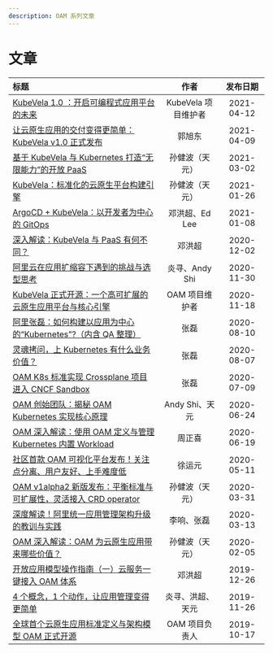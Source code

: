 ```yaml
---
description: OAM 系列文章
---
```


# 文章

| 标题 | 作者 | 发布日期 |
| :--- | :---: | :---: |
| [KubeVela 1.0 ：开启可编程式应用平台的未来](https://mp.weixin.qq.com/s/MHOsy8fRm92KdtXiZ2rpMw) | KubeVela 项目维护者 | 2021-04-12 |
| [让云原生应用的交付变得更简单：KubeVela v1.0 正式发布](https://mp.weixin.qq.com/s/mXUWBtWmsvX8bsnSoo90Mg) | 郭旭东 | 2021-04-09 |
| [基于 KubeVela 与 Kubernetes 打造“无限能力”的开放 PaaS](https://mp.weixin.qq.com/s/frkBEwZSpNQstkwC6a4SUg) | 孙健波（天元） | 2021-03-02 |
| [KubeVela：标准化的云原生平台构建引擎](https://mp.weixin.qq.com/s/68G4zlNgDSbUdZEVl-vkww) | 孙健波（天元） | 2021-01-26 |
| [ArgoCD + KubeVela：以开发者为中心的 GitOps](https://mp.weixin.qq.com/s/_9wRzZnLFrWVS6ghSJGmrg) | 邓洪超、Ed Lee | 2021-01-08 |
| [深入解读：KubeVela 与 PaaS 有何不同？](https://mp.weixin.qq.com/s/Ej_cXFgdhiWpMyjqHswauQ) | 邓洪超 | 2020-12-02 |
| [阿里云在应用扩缩容下遇到的挑战与选型思考](https://mp.weixin.qq.com/s/S2vCI9ydp3vM26YRAwRVhw) | 炎寻、Andy Shi | 2020-11-30 |
| [KubeVela 正式开源：一个高可扩展的云原生应用平台与核心引擎](https://mp.weixin.qq.com/s/LauydAy1ngcDuZ3lhqrL6Q) | OAM 项目维护者 | 2020-11-18 |
| [阿里张磊：如何构建以应用为中心的“Kubernetes”?（内含 QA 整理）](https://mp.weixin.qq.com/s?__biz=MzUzNzYxNjAzMg==&mid=2247492747&idx=1&sn=9b6bd4a64369cb0d8a80e78084d1fe33&chksm=fae6ef44cd91665279ce4626108be866949618db7795e146cf2a287629061db574db76085eb8&scene=178&cur_album_id=1416643008195608577#rd) | 张磊 | 2020-08-10 |
| [灵魂拷问，上 Kubernetes 有什么业务价值？](https://mp.weixin.qq.com/s?__biz=MzUzNzYxNjAzMg==&mid=2247492713&idx=1&sn=63d26542a935a6b3d1cfd7a72f71425b&chksm=fae6efa6cd9166b0c66e73ad47be04d029d40066b7697f2f4c7cd7a53d08ba6e019419166bb8&scene=178&cur_album_id=1416643008195608577#rd) | 张磊 | 2020-08-07 |
| [OAM K8s 标准实现 Crossplane 项目进入 CNCF Sandbox](https://mp.weixin.qq.com/s?__biz=MzUzNzYxNjAzMg==&mid=2247491854&idx=1&sn=b708f15cbd9cd8eeb5ffe26f00c3fb39&chksm=fae6eac1cd9163d7434a6b4daacada3c875a0a55be3965961768a93e5a488ab6c8b9453659b0&scene=178&cur_album_id=1416643008195608577#rd) | 张磊 | 2020-07-09 |
| [OAM 创始团队：揭秘 OAM Kubernetes 实现核心原理](https://mp.weixin.qq.com/s?__biz=MzUzNzYxNjAzMg==&mid=2247491572&idx=1&sn=975106365ca1be5508d7ccbc3d91ca4e&chksm=fae5143bcd929d2d9d3f66438636107539c94eb9e57a62ae4b34e8dcdf05474aa1fcdb41714f&scene=178&cur_album_id=1416643008195608577#rd) | Andy Shi、天元 | 2020-06-24 |
| [OAM 深入解读：使用 OAM 定义与管理 Kubernetes 内置 Workload](https://mp.weixin.qq.com/s?__biz=MzUzNzYxNjAzMg==&mid=2247491488&idx=1&sn=fc92314bca6414760c1e25caa4325533&chksm=fae5146fcd929d792c03e510de868f70160a1a264264dc6547e82ae0054849011a433ab36b3d&scene=178&cur_album_id=1416643008195608577#rd) | 周正喜 | 2020-06-19 |
| [社区首款 OAM 可视化平台发布！关注点分离、用户友好、上手难度低](https://mp.weixin.qq.com/s?__biz=MzUzNzYxNjAzMg==&mid=2247490429&idx=1&sn=ba7004cbe87ff62af67be4d4bfbbfd64&chksm=fae510b2cd9299a49de91eb3b787f72bede3734c3353f7a75132f56ba7a9e96b98148e4a375a&scene=178&cur_album_id=1416643008195608577#rd) | 徐运元 | 2020-05-11 |
| [OAM v1alpha2 新版发布：平衡标准与可扩展性，灵活接入 CRD operator](https://mp.weixin.qq.com/s?__biz=MzUzNzYxNjAzMg==&mid=2247489912&idx=1&sn=13162bd467e0230874641c2c45d96b6a&chksm=fae512b7cd929ba1a7d0aa420161a6cdd4690d67fe899d700b8fb7c753218a40c622169ff7ff&scene=178&cur_album_id=1416643008195608577#rd) | 孙健波（天元） | 2020-03-31 |
| [深度解读！阿里统一应用管理架构升级的教训与实践](https://mp.weixin.qq.com/s/rRaHl5a5PU9Xg5psMservA) | 李响、张磊 | 2020-03-13 |
| [OAM 深入解读：OAM 为云原生应用带来哪些价值？](https://mp.weixin.qq.com/s?__biz=MzUzNzYxNjAzMg==&mid=2247489060&idx=1&sn=211fbe2114f164f7230cbf0bed7f1420&chksm=fae51debcd9294fd509f633521b020316f9cf88e08c8a1821761742ff1715c8826e4428b4255&scene=178&cur_album_id=1416643008195608577#rd) | 孙健波（天元） | 2020-02-05 |
| [开放应用模型操作指南（一）云服务一键接入 OAM 体系](https://mp.weixin.qq.com/s?__biz=MzUzNzYxNjAzMg==&mid=2247488401&idx=1&sn=f14de7dafcf48204356d66125f951b0b&chksm=fae5185ecd929148b7dce5f3ae5bbf1e2d31c368ca9420a0ed8fa1a30d33b11c992621583f21&scene=178&cur_album_id=1416643008195608577#rd) | 邓洪超 | 2019-12-26 |
| [4 个概念，1 个动作，让应用管理变得更简单](https://mp.weixin.qq.com/s?__biz=MzUzNzYxNjAzMg==&mid=2247487823&idx=1&sn=d7423bb8184832333dd780359fa74fe6&chksm=fae51a80cd929396fc10b7491ca3d57530719151652448a45a59317cec15c211b8d73c8119ef&scene=178&cur_album_id=1416643008195608577#rd) | 炎寻、洪超、天元 | 2019-11-26 |
| [全球首个云原生应用标准定义与架构模型 OAM 正式开源](https://mp.weixin.qq.com/s?__biz=MzUzNzYxNjAzMg==&mid=2247487043&idx=1&sn=088457a1dccd6578290c9291a968bf16&chksm=fae5058ccd928c9a618c2763c8dcf74348e2198ba532a1095f0d9292da44f8d1b2a9f8cf4342&scene=178&cur_album_id=1416643008195608577#rd) | OAM 项目负责人 | 2019-10-17 |

